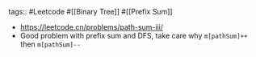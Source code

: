 tags:: #Leetcode #[[Binary Tree]] #[[Prefix Sum]]

- https://leetcode.cn/problems/path-sum-iii/
- Good problem with prefix sum and DFS, take care why `m[pathSum]++` then `m[pathSum]--`